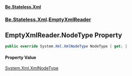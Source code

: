 #### [Be.Stateless.Xml](README.md 'README')
### [Be.Stateless.Xml](Be.Stateless.Xml.md 'Be.Stateless.Xml').[EmptyXmlReader](EmptyXmlReader.md 'Be.Stateless.Xml.EmptyXmlReader')

## EmptyXmlReader.NodeType Property

```csharp
public override System.Xml.XmlNodeType NodeType { get; }
```

#### Property Value
[System.Xml.XmlNodeType](https://docs.microsoft.com/en-us/dotnet/api/System.Xml.XmlNodeType 'System.Xml.XmlNodeType')